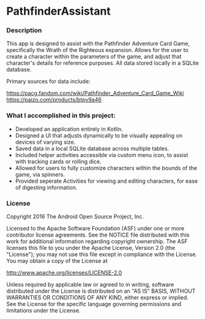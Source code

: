 # PathfinderAssistant

### Description
This app is designed to assist with the Pathfinder Adventure Card Game, specifically the Wrath of the Righteous expansion.
Allows for the user to create a character within the parameters of the game, and adjust that character's details for reference purposes.
All data stored locally in a SQLite database.

Primary sources for data include: 

https://pacg.fandom.com/wiki/Pathfinder_Adventure_Card_Game_Wiki
https://paizo.com/products/btpy9a46


### What I accomplished in this project:

* Developed an application entirely in Kotlin.
* Designed a UI that adjusts dynamically to be visually appealing on devices of varying size.
* Saved data in a local SQLite database across multiple tables.
* Included helper activities accessible via custom menu icon, to assist with tracking cards or rolling dice.
* Allowed for users to fully customize characters within the bounds of the game, via spinners.
* Provided seperate Activities for viewing and editing characters, for ease of digesting information.

### License

Copyright 2016 The Android Open Source Project, Inc.

Licensed to the Apache Software Foundation (ASF) under one or more contributor
license agreements.  See the NOTICE file distributed with this work for
additional information regarding copyright ownership.  The ASF licenses this
file to you under the Apache License, Version 2.0 (the "License"); you may not
use this file except in compliance with the License.  You may obtain a copy of
the License at

http://www.apache.org/licenses/LICENSE-2.0

Unless required by applicable law or agreed to in writing, software
distributed under the License is distributed on an "AS IS" BASIS, WITHOUT
WARRANTIES OR CONDITIONS OF ANY KIND, either express or implied.  See the
License for the specific language governing permissions and limitations under
the License.


